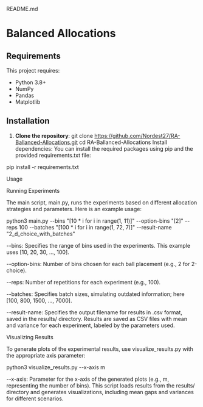 README.md
# Balanced Allocations

## Requirements

This project requires:
- Python 3.8+
- NumPy
- Pandas
- Matplotlib

## Installation

1. **Clone the repository**:
   git clone https://github.com/Nordest27/RA-Ballanced-Allocations.git
   cd RA-Ballanced-Allocations
Install dependencies: You can install the required packages using pip and the provided requirements.txt file:

pip install -r requirements.txt

Usage

Running Experiments

The main script, main.py, runs the experiments based on different allocation strategies and parameters. Here is an example usage:

python3 main.py --bins "[10 * i for i in range(1, 11)]" --option-bins "[2]" --reps 100 --batches "[100 * i for i in range(1, 72, 7)]" --result-name "2_d_choice_with_batches"

--bins: Specifies the range of bins used in the experiments. This example uses [10, 20, 30, ..., 100].

--option-bins: Number of bins chosen for each ball placement (e.g., 2 for 2-choice).

--reps: Number of repetitions for each experiment (e.g., 100).

--batches: Specifies batch sizes, simulating outdated information; here [100, 800, 1500, ..., 7000].

--result-name: Specifies the output filename for results in .csv format, saved in the results/ directory.
Results are saved as CSV files with mean and variance for each experiment, labeled by the parameters used.

Visualizing Results

To generate plots of the experimental results, use visualize_results.py with the appropriate axis parameter:

python3 visualize_results.py --x-axis m

--x-axis: Parameter for the x-axis of the generated plots (e.g., m, representing the number of bins).
This script loads results from the results/ directory and generates visualizations, including mean gaps and variances for different scenarios.

